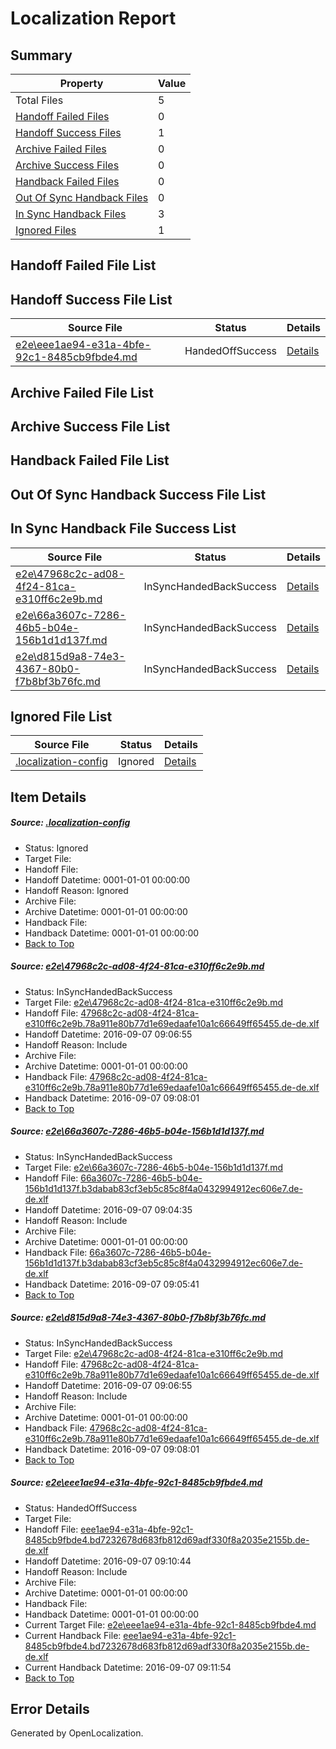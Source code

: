 # <a name='report-top'></a> Localization Report

## Summary
 Property | Value 
 -------- | ----- 
 Total Files | 5
[ Handoff Failed Files ](#handoff-failed-list)| 0
[ Handoff Success Files ](#handoff-success-list)| 1
[ Archive Failed Files ](#archive-failed-list)| 0
[ Archive Success Files ](#archive-success-list)| 0
[ Handback Failed Files ](#handback-failed-list)| 0
[ Out Of Sync Handback Files ](#outofsync-handback-success-list)| 0
[ In Sync Handback Files ](#insync-handback-success-list)| 3
[ Ignored Files ](#ignored-list)| 1

## <a name='handoff-failed-list'></a> Handoff Failed File List

## <a name='handoff-success-list'></a> Handoff Success File List
 Source File | Status | Details 
 ----------- | ------ | ------- 
 [e2e\eee1ae94-e31a-4bfe-92c1-8485cb9fbde4.md](https://github.com/OpenLocalizationTestOrg/ol-test0/blob/59273c86f5fa060e44c94a7bae5b2c7911eab0bd/e2e/eee1ae94-e31a-4bfe-92c1-8485cb9fbde4.md) | HandedOffSuccess | [Details](#464b3e16e6cf8068ba8796869a3b8c54256b9bc44)

## <a name='archive-failed-list'></a> Archive Failed File List

## <a name='archive-success-list'></a> Archive Success File List

## <a name='handback-failed-list'></a> Handback Failed File List

## <a name='outofsync-handback-success-list'></a> Out Of Sync Handback Success File List

## <a name='insync-handback-success-list'></a> In Sync Handback File Success List
 Source File | Status | Details 
 ----------- | ------ | ------- 
 [e2e\47968c2c-ad08-4f24-81ca-e310ff6c2e9b.md](https://github.com/OpenLocalizationTestOrg/ol-test0/blob/193a3ab25ccde90f0e7d11fa3d38a5ab614ae298/e2e/47968c2c-ad08-4f24-81ca-e310ff6c2e9b.md) | InSyncHandedBackSuccess | [Details](#ab86746abdc2a7353660438f117b1b24cf4fadd81)
 [e2e\66a3607c-7286-46b5-b04e-156b1d1d137f.md](https://github.com/OpenLocalizationTestOrg/ol-test0/blob/8f0d5dc60415f625fb93f16facb3887632e69e37/e2e/66a3607c-7286-46b5-b04e-156b1d1d137f.md) | InSyncHandedBackSuccess | [Details](#6a96459d10e487d98809e9cd30196cf8f426f8282)
 [e2e\d815d9a8-74e3-4367-80b0-f7b8bf3b76fc.md](https://github.com/OpenLocalizationTestOrg/ol-test0/blob/59273c86f5fa060e44c94a7bae5b2c7911eab0bd/e2e/d815d9a8-74e3-4367-80b0-f7b8bf3b76fc.md) | InSyncHandedBackSuccess | [Details](#ab86746abdc2a7353660438f117b1b24cf4fadd83)

## <a name='ignored-list'></a> Ignored File List
 Source File | Status | Details 
 ----------- | ------ | ------- 
 [.localization-config](https://github.com/OpenLocalizationTestOrg/ol-test0/blob/59273c86f5fa060e44c94a7bae5b2c7911eab0bd/.localization-config) | Ignored | [Details](#c268a05ecaa7ec85942ed632c29928ee5bd6da8d0)

## Item Details
##### <a name='c268a05ecaa7ec85942ed632c29928ee5bd6da8d0'></a> Source: [.localization-config](https://github.com/OpenLocalizationTestOrg/ol-test0/blob/59273c86f5fa060e44c94a7bae5b2c7911eab0bd/.localization-config)
* Status: Ignored
* Target File: 
* Handoff File: 
* Handoff Datetime: 0001-01-01 00:00:00
* Handoff Reason: Ignored
* Archive File: 
* Archive Datetime: 0001-01-01 00:00:00
* Handback File: 
* Handback Datetime: 0001-01-01 00:00:00
* [Back to Top](#report-top)

##### <a name='ab86746abdc2a7353660438f117b1b24cf4fadd81'></a> Source: [e2e\47968c2c-ad08-4f24-81ca-e310ff6c2e9b.md](https://github.com/OpenLocalizationTestOrg/ol-test0/blob/193a3ab25ccde90f0e7d11fa3d38a5ab614ae298/e2e/47968c2c-ad08-4f24-81ca-e310ff6c2e9b.md)
* Status: InSyncHandedBackSuccess
* Target File: [e2e\47968c2c-ad08-4f24-81ca-e310ff6c2e9b.md](https://github.com/OpenLocalizationTestOrg/ol-test0-dede/blob/99767f1e56cc014f1246d8debedf712ec1b524dd/e2e/47968c2c-ad08-4f24-81ca-e310ff6c2e9b.md)
* Handoff File: [47968c2c-ad08-4f24-81ca-e310ff6c2e9b.78a911e80b77d1e69edaafe10a1c66649ff65455.de-de.xlf](https://github.com/OpenLocalizationTestOrg/ol-test0-handoff/blob/a3bfd137dcc17003dd3a1ab0c9462ec68e1b987f/ol-handoff/OpenLocalizationTestOrg/ol-test0-dede/yuwzho/ht/47968c2c-ad08-4f24-81ca-e310ff6c2e9b.78a911e80b77d1e69edaafe10a1c66649ff65455.de-de.xlf)
* Handoff Datetime: 2016-09-07 09:06:55
* Handoff Reason: Include
* Archive File: 
* Archive Datetime: 0001-01-01 00:00:00
* Handback File: [47968c2c-ad08-4f24-81ca-e310ff6c2e9b.78a911e80b77d1e69edaafe10a1c66649ff65455.de-de.xlf](https://github.com/OpenLocalizationTestOrg/ol-test0-handback/blob/8c8f22abe0c1338eb657a1174ac7b074fcb6ab84/ol-handback/OpenLocalizationTestOrg/ol-test0-dede/yuwzho/ht/47968c2c-ad08-4f24-81ca-e310ff6c2e9b.78a911e80b77d1e69edaafe10a1c66649ff65455.de-de.xlf)
* Handback Datetime: 2016-09-07 09:08:01
* [Back to Top](#report-top)

##### <a name='6a96459d10e487d98809e9cd30196cf8f426f8282'></a> Source: [e2e\66a3607c-7286-46b5-b04e-156b1d1d137f.md](https://github.com/OpenLocalizationTestOrg/ol-test0/blob/8f0d5dc60415f625fb93f16facb3887632e69e37/e2e/66a3607c-7286-46b5-b04e-156b1d1d137f.md)
* Status: InSyncHandedBackSuccess
* Target File: [e2e\66a3607c-7286-46b5-b04e-156b1d1d137f.md](https://github.com/OpenLocalizationTestOrg/ol-test0-dede/blob/482943e8739e7a0cb00f959410b3f7100a362e38/e2e/66a3607c-7286-46b5-b04e-156b1d1d137f.md)
* Handoff File: [66a3607c-7286-46b5-b04e-156b1d1d137f.b3dabab83cf3eb5c85c8f4a0432994912ec606e7.de-de.xlf](https://github.com/OpenLocalizationTestOrg/ol-test0-handoff/blob/7eebafd71dc7c096d65185c4f0a31fbc87710d65/ol-handoff/OpenLocalizationTestOrg/ol-test0-dede/yuwzho/ht/66a3607c-7286-46b5-b04e-156b1d1d137f.b3dabab83cf3eb5c85c8f4a0432994912ec606e7.de-de.xlf)
* Handoff Datetime: 2016-09-07 09:04:35
* Handoff Reason: Include
* Archive File: 
* Archive Datetime: 0001-01-01 00:00:00
* Handback File: [66a3607c-7286-46b5-b04e-156b1d1d137f.b3dabab83cf3eb5c85c8f4a0432994912ec606e7.de-de.xlf](https://github.com/OpenLocalizationTestOrg/ol-test0-handback/blob/bf33347a28361dd44b11ec4918f13966dbd00e14/ol-handback/OpenLocalizationTestOrg/ol-test0-dede/yuwzho/ht/66a3607c-7286-46b5-b04e-156b1d1d137f.b3dabab83cf3eb5c85c8f4a0432994912ec606e7.de-de.xlf)
* Handback Datetime: 2016-09-07 09:05:41
* [Back to Top](#report-top)

##### <a name='ab86746abdc2a7353660438f117b1b24cf4fadd83'></a> Source: [e2e\d815d9a8-74e3-4367-80b0-f7b8bf3b76fc.md](https://github.com/OpenLocalizationTestOrg/ol-test0/blob/59273c86f5fa060e44c94a7bae5b2c7911eab0bd/e2e/d815d9a8-74e3-4367-80b0-f7b8bf3b76fc.md)
* Status: InSyncHandedBackSuccess
* Target File: [e2e\47968c2c-ad08-4f24-81ca-e310ff6c2e9b.md](https://github.com/OpenLocalizationTestOrg/ol-test0-dede/blob/99767f1e56cc014f1246d8debedf712ec1b524dd/e2e/47968c2c-ad08-4f24-81ca-e310ff6c2e9b.md)
* Handoff File: [47968c2c-ad08-4f24-81ca-e310ff6c2e9b.78a911e80b77d1e69edaafe10a1c66649ff65455.de-de.xlf](https://github.com/OpenLocalizationTestOrg/ol-test0-handoff/blob/a3bfd137dcc17003dd3a1ab0c9462ec68e1b987f/ol-handoff/OpenLocalizationTestOrg/ol-test0-dede/yuwzho/ht/47968c2c-ad08-4f24-81ca-e310ff6c2e9b.78a911e80b77d1e69edaafe10a1c66649ff65455.de-de.xlf)
* Handoff Datetime: 2016-09-07 09:06:55
* Handoff Reason: Include
* Archive File: 
* Archive Datetime: 0001-01-01 00:00:00
* Handback File: [47968c2c-ad08-4f24-81ca-e310ff6c2e9b.78a911e80b77d1e69edaafe10a1c66649ff65455.de-de.xlf](https://github.com/OpenLocalizationTestOrg/ol-test0-handback/blob/8c8f22abe0c1338eb657a1174ac7b074fcb6ab84/ol-handback/OpenLocalizationTestOrg/ol-test0-dede/yuwzho/ht/47968c2c-ad08-4f24-81ca-e310ff6c2e9b.78a911e80b77d1e69edaafe10a1c66649ff65455.de-de.xlf)
* Handback Datetime: 2016-09-07 09:08:01
* [Back to Top](#report-top)

##### <a name='464b3e16e6cf8068ba8796869a3b8c54256b9bc44'></a> Source: [e2e\eee1ae94-e31a-4bfe-92c1-8485cb9fbde4.md](https://github.com/OpenLocalizationTestOrg/ol-test0/blob/59273c86f5fa060e44c94a7bae5b2c7911eab0bd/e2e/eee1ae94-e31a-4bfe-92c1-8485cb9fbde4.md)
* Status: HandedOffSuccess
* Target File: 
* Handoff File: [eee1ae94-e31a-4bfe-92c1-8485cb9fbde4.bd7232678d683fb812d69adf330f8a2035e2155b.de-de.xlf](https://github.com/OpenLocalizationTestOrg/ol-test0-handoff/blob/1af44469ba44158077a5f9819eb61f9dcf45568c/ol-handoff/OpenLocalizationTestOrg/ol-test0-dede/yuwzho/ht/eee1ae94-e31a-4bfe-92c1-8485cb9fbde4.bd7232678d683fb812d69adf330f8a2035e2155b.de-de.xlf)
* Handoff Datetime: 2016-09-07 09:10:44
* Handoff Reason: Include
* Archive File: 
* Archive Datetime: 0001-01-01 00:00:00
* Handback File: 
* Handback Datetime: 0001-01-01 00:00:00
* Current Target File: [e2e\eee1ae94-e31a-4bfe-92c1-8485cb9fbde4.md](https://github.com/OpenLocalizationTestOrg/ol-test0-dede/blob/8523862af266a2c574a221e21dd8ce6f9088b586/e2e/eee1ae94-e31a-4bfe-92c1-8485cb9fbde4.md)
* Current Handback File: [eee1ae94-e31a-4bfe-92c1-8485cb9fbde4.bd7232678d683fb812d69adf330f8a2035e2155b.de-de.xlf](https://github.com/OpenLocalizationTestOrg/ol-test0-handback/blob/b61d64d68c0785f55edbf7ef726277faeeae0e70/ol-handback/OpenLocalizationTestOrg/ol-test0-dede/yuwzho/ht/eee1ae94-e31a-4bfe-92c1-8485cb9fbde4.bd7232678d683fb812d69adf330f8a2035e2155b.de-de.xlf)
* Current Handback Datetime: 2016-09-07 09:11:54
* [Back to Top](#report-top)


## Error Details

Generated by OpenLocalization.
